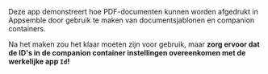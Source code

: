 Deze app demonstreert hoe PDF-documenten kunnen worden afgedrukt in Appsemble door gebruik te maken
van documentsjablonen en companion containers.

Na het maken zou het klaar moeten zijn voor gebruik, maar **zorg ervoor dat de ID's in de companion
container instellingen overeenkomen met de werkelijke app `Id`!**
